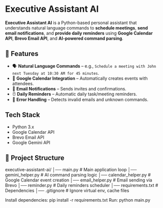 # Executive Assistant AI

**Executive Assistant AI** is a Python-based personal assistant that understands natural language commands to **schedule meetings**, **send email notifications**, and **provide daily reminders** using **Google Calendar API**, **Brevo Email API**, and **AI-powered command parsing**.

## 🚀 Features
- 🗣 **Natural Language Commands** – e.g., `Schedule a meeting with John next Tuesday at 10:30 AM for 45 minutes`.
- 📅 **Google Calendar Integration** – Automatically creates events with attendees.
- 📧 **Email Notifications** – Sends invites and confirmations.
- ⏰ **Daily Reminders** – Automatic daily task/meeting reminders.
- 🔄 **Error Handling** – Detects invalid emails and unknown commands.

## Tech Stack
- Python 3.x
- Google Calendar API
- Brevo Email API
- Google Gemini API

## 📂 Project Structure
executive-assistant-ai/
│── main.py # Main application loop
│── gemini_helper.py # AI command parsing logic
│── calendar_helper.py # Google Calendar event creation
│── email_helper.py # Email sending via Brevo
│── reminder.py # Daily reminders scheduler
│── requirements.txt # Dependencies
│── .gitignore # Ignore virtual env, cache files

Install dependencies:
pip install -r requirements.txt
Run:
python main.py
